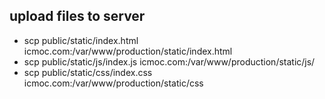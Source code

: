 ## upload files to server

- scp public/static/index.html icmoc.com:/var/www/production/static/index.html
- scp public/static/js/index.js icmoc.com:/var/www/production/static/js/
- scp public/static/css/index.css icmoc.com:/var/www/production/static/css
